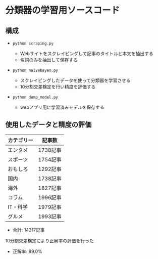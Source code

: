 # 分類器の学習用ソースコード

## 構成
- `python scraping.py`
  - Webサイトをスクレイピングして記事のタイトルと本文を抽出する
  - 名詞のみを抽出して保存する

- `python naivebayes.py`
  - スクレイピングしたデータを使って分類器を学習させる
  - 10分割交差検定を行い精度を評価する
  
- `python dump_model.py`
  - webアプリ用に学習済みモデルを保存する

## 使用したデータと精度の評価
|カテゴリー|記事数|
|---|---|
|エンタメ|1738記事|
|スポーツ|1754記事|
|おもしろ|1292記事|
|国内|1738記事|
|海外|1827記事|
|コラム|1996記事|
|IT・科学|1979記事|
|グルメ|1993記事|

- 合計: 14317記事

10分割交差検定により正解率の評価を行った  

- 正解率: 89.0%
